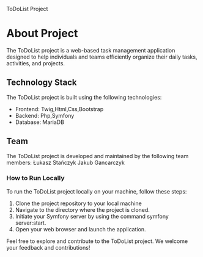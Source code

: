 ToDoList Project

# About Project
The ToDoList project is a web-based task management application designed to help individuals and teams efficiently organize their daily tasks, activities, and projects. 
## Technology Stack
The ToDoList project is built using the following technologies:
- Frontend: Twig,Html,Css,Bootstrap
- Backend: Php,Symfony
- Database: MariaDB

## Team
The ToDoList project is developed and maintained by the following team members:
Łukasz Stańczyk
Jakub Gancarczyk

### How to Run Locally
To run the ToDoList project locally on your machine, follow these steps:

1. Clone the project repository to your local machine
2. Navigate to the directory where the project is cloned.
3. Initiate your Symfony server by using the command symfony server:start.
4. Open your web browser and launch the application.

Feel free to explore and contribute to the ToDoList project. We welcome your feedback and contributions!
